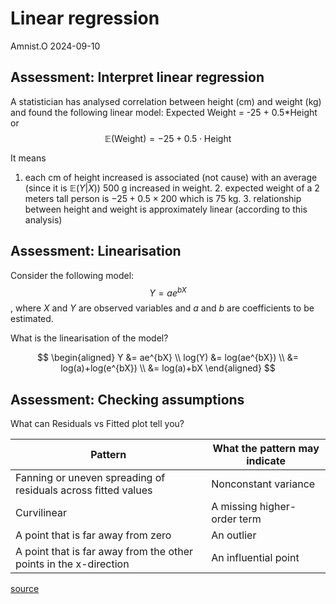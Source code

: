 Linear regression
================
Amnist.O
2024-09-10

## Assessment: Interpret linear regression

A statistician has analysed correlation between height (cm) and weight
(kg) and found the following linear model: Expected Weight = -25 +
0.5\*Height or
$$\mathbb{E}(\text{Weight}) = -25 + 0.5 \cdot \text{Height}$$

It means  
1. each cm of height increased is associated (not cause) with an average
(since it is $\mathbb{E}(Y|X)$) 500 g increased in weight. 2. expected
weight of a 2 meters tall person is $-25 + 0.5 \times 200$ which is 75
kg. 3. relationship between height and weight is approximately linear
(according to this analysis)

## Assessment: Linearisation

Consider the following model: $$Y=ae^{bX}$$, where $X$ and $Y$ are
observed variables and $a$ and $b$ are coefficients to be estimated.

What is the linearisation of the model?

$$
\begin{aligned}
Y &= ae^{bX} \\
log(Y) &= log(ae^{bX}) \\
&= log(a)+log(e^{bX}) \\
&= log(a)+bX
\end{aligned}
$$

## Assessment: Checking assumptions

What can Residuals vs Fitted plot tell you?

| Pattern                                                           | What the pattern may indicate |
|-------------------------------------------------------------------|-------------------------------|
| Fanning or uneven spreading of residuals across fitted values     | Nonconstant variance          |
| Curvilinear                                                       | A missing higher-order term   |
| A point that is far away from zero                                | An outlier                    |
| A point that is far away from the other points in the x-direction | An influential point          |

[source](https://support.minitab.com/en-us/minitab/help-and-how-to/statistical-modeling/regression/how-to/fitted-line-plot/interpret-the-results/all-statistics-and-graphs/residual-plots/#residuals-versus-fits)
